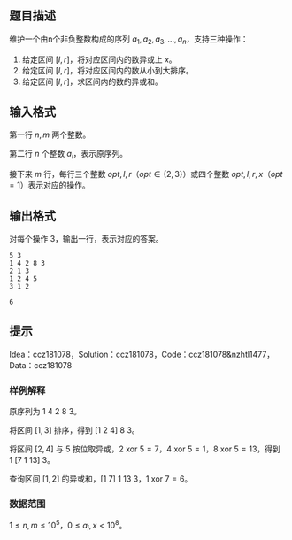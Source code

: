 ## 题目描述
维护一个由n个非负整数构成的序列 $a_1,a_2,a_3,\ldots,a_n$，支持三种操作：

1. 给定区间 $[l,r]$，将对应区间内的数异或上 $x$。
2. 给定区间 $[l,r]$，将对应区间内的数从小到大排序。
3. 给定区间 $[l,r]$，求区间内的数的异或和。


## 输入格式
第一行 $n,m$ 两个整数。

第二行 $n$ 个整数 $a_i$，表示原序列。

接下来 $m$ 行，每行三个整数 $opt,l,r$（$opt\in\{2,3\}$）或四个整数
 $opt,l,r,x$（$opt=1$）表示对应的操作。

## 输出格式
对每个操作 $3$，输出一行，表示对应的答案。

```input1
5 3
1 4 2 8 3
2 1 3
1 2 4 5
3 1 2
```

```output1
6
```

## 提示
Idea：ccz181078，Solution：ccz181078，Code：ccz181078&nzhtl1477，Data：ccz181078

### 样例解释

原序列为 $1\ 4\ 2\ 8\ 3$。

将区间 $[1,3]$ 排序，得到 $[1\ 2\ 4]\ 8\ 3$。

将区间 $[2,4]$ 与 $5$ 按位取异或，$2\ \mathrm{xor}\ 5 = 7$，$4\  \mathrm{xor}\ 5 = 1$，$8\ \mathrm{xor}\ 5 = 13$，得到 $1\ [7\ 1\ 13]\ 3$。

查询区间 $[1,2]$ 的异或和，$[1\ 7]\ 1\ 13\ 3$，$1\ \mathrm{xor}\ 7 = 6$。

### 数据范围

$1 \le n,m \le 10^5$，$0 \le a_i,x<10^8$。


